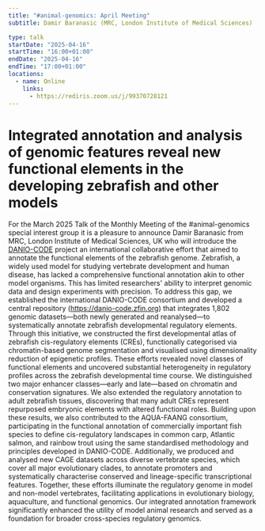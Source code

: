 ```yaml
---
title: "#animal-genomics: April Meeting"
subtitle: Damir Baranasic (MRC, London Institute of Medical Sciences)

type: talk
startDate: "2025-04-16"
startTime: "16:00+01:00"
endDate: "2025-04-16"
endTime: "17:00+01:00"
locations:
  - name: Online
    links:
      - https://rediris.zoom.us/j/99370728121
---
```


# Integrated annotation and analysis of genomic features reveal new functional elements in the developing zebrafish and other models

For the March 2025 Talk of the Monthly Meeting of the #animal-genomics special interest group it is a pleasure to announce Damir Baranasic from MRC, London Institute of Medical Sciences, UK who will introduce the [DANIO-CODE](https://danio-code.zfin.org/) project an international collaborative effort that aimed to annotate the functional elements of the zebrafish genome. Zebrafish, a widely used model for studying vertebrate development and human disease, has lacked a comprehensive functional annotation akin to other model organisms. This has limited researchers' ability to interpret genomic data and design experiments with precision. To address this gap, we established the international DANIO-CODE consortium and developed a central repository (https://danio-code.zfin.org) that integrates 1,802 genomic datasets—both newly generated and reanalysed—to systematically annotate zebrafish developmental regulatory elements.
Through this initiative, we constructed the first developmental atlas of zebrafish cis-regulatory elements (CREs), functionally categorised via chromatin-based genome segmentation and visualised using dimensionality reduction of epigenetic profiles. These efforts revealed novel classes of functional elements and uncovered substantial heterogeneity in regulatory profiles across the zebrafish developmental time course. We distinguished two major enhancer classes—early and late—based on chromatin and conservation signatures. We also extended the regulatory annotation to adult zebrafish tissues, discovering that many adult CREs represent repurposed embryonic elements with altered functional roles.
Building upon these results, we also contributed to the AQUA-FAANG consortium, participating in the functional annotation of commercially important fish species to define cis-regulatory landscapes in common carp, Atlantic salmon, and rainbow trout using the same standardised methodology and principles developed in DANIO-CODE. Additionally, we produced and analysed new CAGE datasets across diverse vertebrate species, which cover all major evolutionary clades, to annotate promoters and systematically characterise conserved and lineage-specific transcriptional features.
Together, these efforts illuminate the regulatory genome in model and non-model vertebrates, facilitating applications in evolutionary biology, aquaculture, and functional genomics. Our integrated annotation framework significantly enhanced the utility of model animal research and served as a foundation for broader cross-species regulatory genomics.
